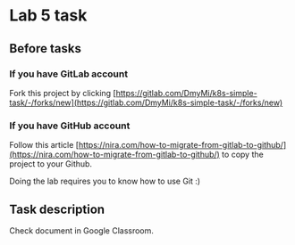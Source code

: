 # Lab 5 task

## Before tasks

### If you have GitLab account
Fork this project by clicking [https://gitlab.com/DmyMi/k8s-simple-task/-/forks/new](https://gitlab.com/DmyMi/k8s-simple-task/-/forks/new)
### If you have GitHub account
Follow this article [https://nira.com/how-to-migrate-from-gitlab-to-github/](https://nira.com/how-to-migrate-from-gitlab-to-github/) to copy the project to your Github.

Doing the lab requires you to know how to use Git :)

## Task description
Check document in Google Classroom.